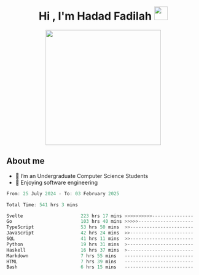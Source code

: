<h1 align="center">Hi , I'm Hadad Fadilah <img src="https://media.giphy.com/media/hvRJCLFzcasrR4ia7z/giphy.gif" width="35"></h1>

<p align="center">
<img src="https://media.tenor.com/78dNivDemDAAAAAi/speech-bubble-venti.gif" width="300"/>    
</p>


##  About me
- 🔭 I’m an Undergraduate Computer Science Students
- 🌱 Enjoying software engineering

<!--START_SECTION:waka-->

```go
From: 25 July 2024 - To: 03 February 2025

Total Time: 541 hrs 3 mins

Svelte                     223 hrs 17 mins >>>>>>>>>>---------------   41.06 %
Go                         103 hrs 40 mins >>>>>--------------------   19.07 %
TypeScript                 53 hrs 50 mins  >>-----------------------   09.90 %
JavaScript                 42 hrs 24 mins  >>-----------------------   07.80 %
SQL                        41 hrs 11 mins  >>-----------------------   07.57 %
Python                     19 hrs 31 mins  >------------------------   03.59 %
Haskell                    16 hrs 37 mins  >------------------------   03.06 %
Markdown                   7 hrs 55 mins   -------------------------   01.46 %
HTML                       7 hrs 39 mins   -------------------------   01.41 %
Bash                       6 hrs 15 mins   -------------------------   01.15 %
```

<!--END_SECTION:waka-->




<!--
**Fadil-Tao/Fadil-Tao** is a ✨ _special_ ✨ repository because its `README.md` (this file) appears on your GitHub profile.


